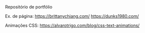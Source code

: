 Repositório de portfólio

Ex. de página:
https://brittanychiang.com/
https://dunks1980.com/

Animações CSS:
https://alvarotrigo.com/blog/css-text-animations/